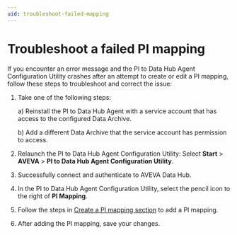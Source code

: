 ```yaml
---
uid: troubleshoot-failed-mapping
---
```


# Troubleshoot a failed PI mapping

If you encounter an error message and the PI to Data Hub Agent Configuration Utility crashes after an attempt to create or edit a PI mapping, follow these steps to troubleshoot and correct the issue:

1. Take one of the following steps:
 
    a) Reinstall the PI to Data Hub Agent with a service account that has access to the configured Data Archive.

    b) Add a different Data Archive that the service account has permission to access.

1. Relaunch the PI to Data Hub Agent Configuration Utility: Select **Start** > **AVEVA** > **PI to Data Hub Agent Configuration Utility**.

1. Successfully connect and authenticate to AVEVA Data Hub.

1. In the PI to Data Hub Agent Configuration Utility, select the pencil icon to the right of **PI Mapping**.

1. Follow the steps in [Create a PI mapping section](xref:pi-to-ocs-utility#create-a-pi-mapping) to add a PI mapping.

1. After adding the PI mapping, save your changes. 
